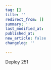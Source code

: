 ```yaml
---
tag: []
title: ''
redirect_from: []
summary: ''
last_modified_at: 
published_at: 
new_article: false
changelog: ''

---
```

Deploy 251